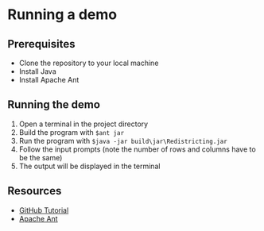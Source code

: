 # Running a demo

## Prerequisites
* Clone the repository to your local machine
* Install Java
* Install Apache Ant


## Running the demo
1. Open a terminal in the project directory
2. Build the program with `$ant jar`
3. Run the program with `$java -jar build\jar\Redistricting.jar`
4. Follow the input prompts (note the number of rows and columns have to be the same)
5. The output will be displayed in the terminal




## Resources
* [GitHub Tutorial](https://guides.github.com/activities/hello-world/)
* [Apache Ant](https://ant.apache.org/bindownload.cgi)
